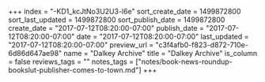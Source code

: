 +++
index = "-KD1_kcJtNo3U2U3-l6e"
sort_create_date = 1499872800
sort_last_updated = 1499872800
sort_publish_date = 1499872800
create_date = "2017-07-12T08:20:00-07:00"
publish_date = "2017-07-12T08:20:00-07:00"
date = "2017-07-12T08:20:00-07:00"
last_updated = "2017-07-12T08:20:00-07:00"
preview_url = "c3f4afb0-f823-d872-710e-6d86d647ae98"
name = "Dalkey Archive"
title = "Dalkey Archive"
is_column = false
reviews_tags = ""
notes_tags = ["notes/book-news-roundup-bookslut-publisher-comes-to-town.md"]
+++

